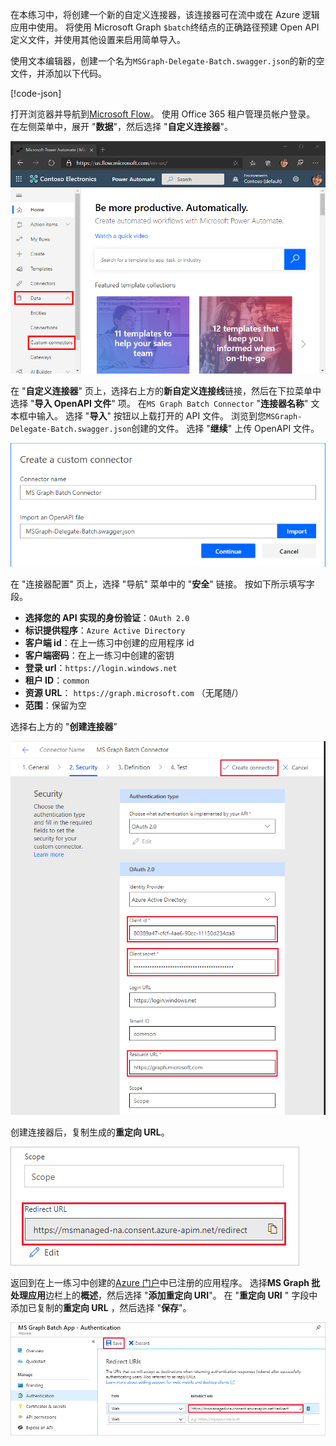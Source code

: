<!-- markdownlint-disable MD002 MD041 -->

在本练习中，将创建一个新的自定义连接器，该连接器可在流中或在 Azure 逻辑应用中使用。 将使用 Microsoft Graph `$batch`终结点的正确路径预建 Open API 定义文件，并使用其他设置来启用简单导入。

使用文本编辑器，创建一个名为`MSGraph-Delegate-Batch.swagger.json`的新的空文件，并添加以下代码。

[!code-json[](../LabFiles/MSGraph-Delegate-Batch.swagger.json)]

打开浏览器并导航到[Microsoft Flow](https://flow.microsoft.com)。 使用 Office 365 租户管理员帐户登录。 在左侧菜单中，展开 "**数据**"，然后选择 "**自定义连接器**"。

![Microsoft Flow 中自定义连接器菜单项的屏幕截图](./images/flow-conn1.png)

在 "**自定义连接器**" 页上，选择右上方的**新自定义连接线**链接，然后在下拉菜单中选择 "**导入 OpenAPI 文件**" 项。 在`MS Graph Batch Connector` "**连接器名称**" 文本框中输入。 选择 "**导入**" 按钮以上载打开的 API 文件。 浏览到您`MSGraph-Delegate-Batch.swagger.json`创建的文件。 选择 "**继续**" 上传 OpenAPI 文件。

 !["创建自定义连接器" 对话框的屏幕截图](./images/flow-conn3.png)

在 "连接器配置" 页上，选择 "导航" 菜单中的 "**安全**" 链接。 按如下所示填写字段。

- **选择您的 API 实现的身份验证**：`OAuth 2.0`
- **标识提供程序**：`Azure Active Directory`
- **客户端 id**：在上一练习中创建的应用程序 id
- **客户端密码**：在上一练习中创建的密钥
- **登录 url**：`https://login.windows.net`
- **租户 ID**：`common`
- **资源 URL**： `https://graph.microsoft.com` （无尾随/）
- **范围**：保留为空

选择右上方的 "**创建连接器**"

![连接器配置中的 "安全" 选项卡的屏幕截图](./images/flow-conn4.png)

创建连接器后，复制生成的**重定向 URL**。

![生成的重定向 URL 的屏幕截图](./images/flow-conn5.png)

返回到在上一练习中创建的[Azure 门户](https://aad.portal.azure.com)中已注册的应用程序。 选择**MS Graph 批处理应用**边栏上的**概述**，然后选择 "**添加重定向 URI**"。 在 "**重定向 URI** " 字段中添加已复制的**重定向 URL** ，然后选择 "**保存**"。

![Azure 门户中答复 Url 刀片的屏幕截图](./images/flow-conn-preview6.png)
